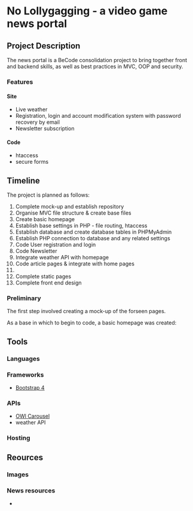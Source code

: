 # No Lollygagging - a video game news portal

## Project Description

The news portal is a BeCode consolidation project to bring together front and backend skills, as well as best practices in MVC, OOP and security.


### Features

#### Site

- Live weather 
- Registration, login and account modification system with password recovery by email
- Newsletter subscription




#### Code

- htaccess
- secure forms


### 


## Timeline

The project is planned as follows:

1. Complete mock-up and establish repository
2. Organise MVC file structure & create base files
3. Create basic homepage
4. Establish base settings in PHP - file routing, htaccess
5. Establish database and create database tables in PHPMyAdmin
6. Establish PHP connection to database and any related settings
7. Code User registration and login
8. Code Newsletter
9. Integrate weather API with homepage
10. Code article pages & integrate with home pages
11. 
12. Complete static pages
13. Complete front end design

### Preliminary 

The first step involved creating a mock-up of the forseen pages.


As a base in which to begin to code, a basic homepage was created: 


## Tools

### Languages 



### Frameworks

- [Bootstrap 4](https://getbootstrap.com/)


### APIs

- [OWl Carousel](https://owlcarousel2.github.io/OwlCarousel2/docs/started-welcome.html)
- weather API


### Hosting



## Reources

### Images

### News resources

- 

